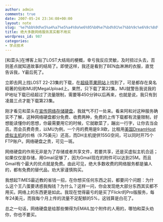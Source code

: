 ```yaml
---
author: admin
comments: true
date: 2007-05-24 23:34:08+00:00
layout: note
slug: '%e7%bb%9d%e5%a4%a7%e5%a4%9a%e6%95%b0%e7%bd%91%e7%bb%9c%e6%9c%8d%e5%8a%a1%e5%85%b6%e5%ae%9e%e9%83%bd%e4%b8%8d%e7%94%a8%e4%b9%b0'
title: 绝大多数网络服务其实都不用买
wordpress_id: 987
categories:
- 学点技术
---
```


[和菜头]在博客上贴了LOST大结局的梗概，幸亏我反应灵敏，及时扭过头去，否则差点就知道故事的结局了。即使这样，我还是看到了BEN血淋淋的衣服，直觉告诉我，Y最后死了。

立即去网上找LOST 22-23集的下载，在[超级苹果网站](http://powerapple.com/modules.php?name=forum&file=viewtopic&forum=10&topic=39679)上找到了，可是都存在臭名昭著的俗称MU的MegaUpload上。果然，只下载了第22集，MU就警告我说我的IP地址下载已经超过了流量限制，需要等450分钟以后再来，也就是说，我只有到凌晨三点才能下载第23集。

刚才看见和菜头在[宣传网络存储硬盘](http://www.caobian.info/?p=2194)，我就气不打一处来。看来阿和对这种服务确实不了解，这种网络硬盘都分免费、收费两种，免费的上传下载都有流量限制，好想能读懂你的思想，你最需要用它的时候，它就歇菜了，蹦出一行字，让你去当会员。而会员费奇贵，以MU为例，一个月的费用是9.9欧，比租用[美国DreamHost虚拟主机](http://www.dreamhost.com/hosting.html)的价格（9.75美元）还高，而DH主机提供155G空间，可以同时开75个FTP账户。网络硬盘之贵，可见一斑。

网络硬盘的作用无非是为了存储或者共享文件，若要共享，还是买虚拟主机合适；如果仅仅是存储，用Gmail足够了，因为Gmail现在的附件可以达到25M。而且Gmail有个最大的优点就是免费。由此可见，绝大多数收费的网络服务都是骗人的，都有免费的替代品，劝大家谨慎购买。

我想起TIMES最近教的省钱一招，在你想买任何东西之前，都要问个问题：为什么这个王八蛋要诱惑我掏钱？为什么？这样一问，你会发现绝大部分东西其实都不用买。网络上的东西更是如此。我现在觉得最亏的是买了Flickr的Pro版服务，每年24美元，而我每个月上传的流量不足配额的5%，这钱算是白花了。

总之一句话，网络硬盘是给那些懒得为EMAIL加个附件的人用的，哪怕和菜头劝你，你也不要买。

